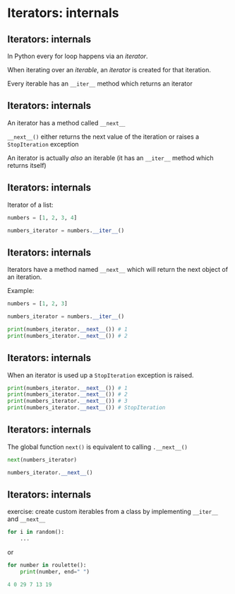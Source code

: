 # Iterators: internals

## Iterators: internals

In Python every for loop happens via an _iterator_.

When iterating over an _iterable_, an _iterator_ is created for that iteration.

Every iterable has an `__iter__` method which returns an iterator

## Iterators: internals

An iterator has a method called `__next__`

`__next__()` either returns the next value of the iteration or raises a `StopIteration` exception

An iterator is actually _also_ an iterable (it has an `__iter__` method which returns itself)

## Iterators: internals

Iterator of a list:

```py
numbers = [1, 2, 3, 4]

numbers_iterator = numbers.__iter__()
```

## Iterators: internals

Iterators have a method named `__next__` which will return the next object of an iteration.

Example:

```py
numbers = [1, 2, 3]

numbers_iterator = numbers.__iter__()

print(numbers_iterator.__next__()) # 1
print(numbers_iterator.__next__()) # 2
```

## Iterators: internals

When an iterator is used up a `StopIteration` exception is raised.

```py
print(numbers_iterator.__next__()) # 1
print(numbers_iterator.__next__()) # 2
print(numbers_iterator.__next__()) # 3
print(numbers_iterator.__next__()) # StopIteration
```

## Iterators: internals

The global function `next()` is equivalent to calling `.__next__()`

```py
next(numbers_iterator)
```

```py
numbers_iterator.__next__()
```

## Iterators: internals

exercise: create custom iterables from a class by implementing `__iter__` and `__next__`

```py
for i in random():
    ...
```

or

```py
for number in roulette():
    print(number, end=" ")

4 0 29 7 13 19
```
